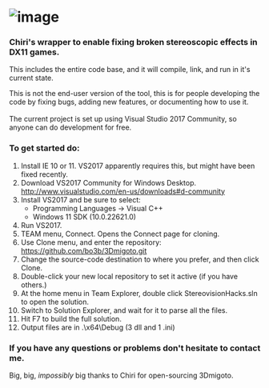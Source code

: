 ![image](https://cloud.githubusercontent.com/assets/6544511/22624161/934dba64-eb27-11e6-8f78-46c902e96e1b.png)
========

### Chiri's wrapper to enable fixing broken stereoscopic effects in DX11 games.

This includes the entire code base, and it will compile, link, and run in it's current state.

This is not the end-user version of the tool, this is for people developing the code by fixing
bugs, adding new features, or documenting how to use it.
<br>
<br>
The current project is set up using Visual Studio 2017 Community, so anyone can do development for free.

### To get started do:

1. Install IE 10 or 11. VS2017 apparently requires this, but might have been fixed recently.
2. Download VS2017 Community for Windows Desktop.
   http://www.visualstudio.com/en-us/downloads#d-community
3. Install VS2017 and be sure to select:
    - Programming Languages -> Visual C++
    - Windows 11 SDK (10.0.22621.0)
4. Run VS2017.
5. TEAM menu, Connect. Opens the Connect page for cloning.
6. Use Clone menu, and enter the repository:
   https://github.com/bo3b/3Dmigoto.git
7. Change the source-code destination to where you prefer, and then click Clone.
8. Double-click your new local repository to set it active (if you have others.)
9. At the home menu in Team Explorer, double click StereovisionHacks.sln to open the solution.
10. Switch to Solution Explorer, and wait for it to parse all the files.
11. Hit F7 to build the full solution.
12. Output files are in .\x64\Debug (3 dll and 1 .ini)

### If you have any questions or problems don't hesitate to contact me.

Big, big, _impossibly_ big thanks to Chiri for open-sourcing 3Dmigoto.
